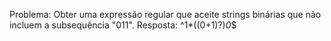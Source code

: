 Problema: Obter uma expressão regular que aceite strings binárias que não incluem a subsequência "011".
Resposta: ^1*((0+1)?)*0*$


